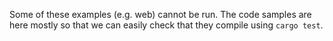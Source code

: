 Some of these examples (e.g. web) cannot be run. The code samples are here mostly so that we can easily check that they compile using `cargo test`.